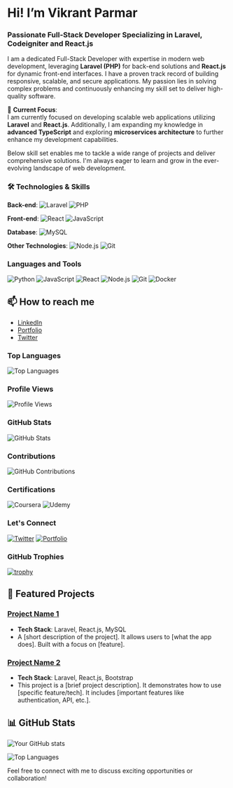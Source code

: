 # Hi! I’m Vikrant Parmar

### Passionate Full-Stack Developer Specializing in Laravel, Codeigniter and React.js

I am a dedicated Full-Stack Developer with expertise in modern web development, leveraging **Laravel (PHP)** for back-end solutions and **React.js** for dynamic front-end interfaces. I have a proven track record of building responsive, scalable, and secure applications. My passion lies in solving complex problems and continuously enhancing my skill set to deliver high-quality software.

🔭 **Current Focus**:  
I am currently focused on developing scalable web applications utilizing **Laravel** and **React.js**. Additionally, I am expanding my knowledge in **advanced TypeScript** and exploring **microservices architecture** to further enhance my development capabilities.


Below skill set enables me to tackle a wide range of projects and deliver comprehensive solutions. I'm always eager to learn and grow in the ever-evolving landscape of web development.

### 🛠 Technologies & Skills

**Back-end**: ![Laravel](https://img.shields.io/badge/Laravel-%23FF2D20.svg?style=flat&logo=laravel&logoColor=white) ![PHP](https://img.shields.io/badge/PHP-%23777BB4.svg?style=flat&logo=php&logoColor=white)

**Front-end**: ![React](https://img.shields.io/badge/React-%2361DAFB.svg?style=flat&logo=react&logoColor=white) ![JavaScript](https://img.shields.io/badge/JavaScript-%23F7DF1E.svg?style=flat&logo=javascript&logoColor=black)

**Database**: ![MySQL](https://img.shields.io/badge/MySQL-%2300f.svg?style=flat&logo=mysql&logoColor=white)

**Other Technologies**: ![Node.js](https://img.shields.io/badge/Node.js-%2343853D.svg?style=flat&logo=node.js&logoColor=white) ![Git](https://img.shields.io/badge/Git-%23F05032.svg?style=flat&logo=git&logoColor=white)


### Languages and Tools

![Python](https://img.shields.io/badge/Python-3776AB?style=for-the-badge&logo=python&logoColor=white)
![JavaScript](https://img.shields.io/badge/JavaScript-F7DF1E?style=for-the-badge&logo=javascript&logoColor=black)
![React](https://img.shields.io/badge/React-20232A?style=for-the-badge&logo=react&logoColor=61DAFB)
![Node.js](https://img.shields.io/badge/Node.js-43853D?style=for-the-badge&logo=node.js&logoColor=white)
![Git](https://img.shields.io/badge/Git-F05032?style=for-the-badge&logo=git&logoColor=white)
![Docker](https://img.shields.io/badge/Docker-2496ED?style=for-the-badge&logo=docker&logoColor=white)


## 📫 How to reach me

- [LinkedIn](https://www.linkedin.com/in/yourusername/)
- [Portfolio](https://yourportfolio.com/)
- [Twitter](https://twitter.com/yourusername)

### Top Languages

![Top Languages](https://github-readme-stats.vercel.app/api/top-langs/?username=vikrant-parmar&layout=compact&theme=radical)


### Profile Views

![Profile Views](https://komarev.com/ghpvc/?username=vikrant-parmar&color=blueviolet)

### GitHub Stats

![GitHub Stats](https://github-readme-stats.vercel.app/api?username=vikrant-parmar&show_icons=true&theme=radical)



### Contributions

![GitHub Contributions](https://img.shields.io/badge/Contributions-Open%20Source-green)


### Certifications

![Coursera](https://img.shields.io/badge/Coursera-0056D2?style=for-the-badge&logo=Coursera&logoColor=white)
![Udemy](https://img.shields.io/badge/Udemy-EC5252?style=for-the-badge&logo=Udemy&logoColor=white)


### Let's Connect

[![Twitter](https://img.shields.io/badge/Twitter-1DA1F2?style=for-the-badge&logo=twitter&logoColor=white)](https://twitter.com/YOUR_TWITTER_USERNAME)
[![Portfolio](https://img.shields.io/badge/Portfolio-222222?style=for-the-badge&logo=about.me&logoColor=white)](https://your-portfolio-link.com)


### GitHub Trophies

[![trophy](https://github-profile-trophy.vercel.app/?username=vikrant-parmar&theme=onedark)](https://github.com/vikrant-parmar/github-profile-trophy)

## 🚀 Featured Projects

### [Project Name 1](https://github.com/username/project1)
- **Tech Stack**: Laravel, React.js, MySQL
- A [short description of the project]. It allows users to [what the app does]. Built with a focus on [feature].

### [Project Name 2](https://github.com/username/project2)
- **Tech Stack**: Laravel, React.js, Bootstrap
- This project is a [brief project description]. It demonstrates how to use [specific feature/tech]. It includes [important features like authentication, API, etc.].


## 📊 GitHub Stats

![Your GitHub stats](https://github-readme-stats.vercel.app/api?username=vikrant-parmar&show_icons=true&theme=radical)

![Top Languages](https://github-readme-stats.vercel.app/api/top-langs/?username=vikrant-parmar&layout=compact&theme=radical)



Feel free to connect with me to discuss exciting opportunities or collaboration!

<!---
vikrant-parmar/vikrant-parmar is a ✨ special ✨ repository because its `README.md` (this file) appears on your GitHub profile.
You can click the Preview link to take a look at your changes.
--->
